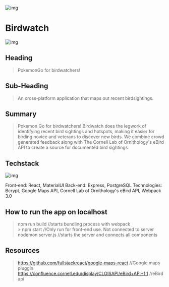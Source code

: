 ![img](https://i.imgur.com/fxfDLzw.png)
# Birdwatch
![img](https://i.imgur.com/bsidcJQ.png)

## Heading ##
  > PokemonGo for birdwatchers!
  
## Sub-Heading ##
  > An cross-platform application that maps out recent birdsightings.

## Summary ##
  > Pokemon Go for birdwatchers! Birdwatch does the legwork of identifying recent bird sightings and hotspots, making it easier for birding novice and veterans to discover new birds. We combine crowd generated feedback along with The Cornell Lab of Ornithology's eBird API to create a source for documented bird sightings 
  
## Techstack  
  ![img](https://i.imgur.com/xtMoNLU.jpg)
  
  Front-end: React, MaterialUI
  Back-end: Express, PostgreSQL
  Technologies: Bcrypt, Google Maps API, Cornell Lab of Ornithology's eBird API, Webpack 3.0
  
## How to run the app on localhost ##
  > npm run build //starts bundling process with webpack <br>
    > npm start //Only run for front-end use. Not connected to server <br>
  > nodemon server.js //starts the server and connects all components

## Resources ##
  > https://github.com/fullstackreact/google-maps-react //Google maps pluggin
  > https://confluence.cornell.edu/display/CLOISAPI/eBird+API+1.1 //eBird api
  
